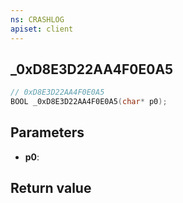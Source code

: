 ```yaml
---
ns: CRASHLOG
apiset: client
---
```

## _0xD8E3D22AA4F0E0A5

```c
// 0xD8E3D22AA4F0E0A5
BOOL _0xD8E3D22AA4F0E0A5(char* p0);
```


## Parameters
* **p0**:

## Return value
